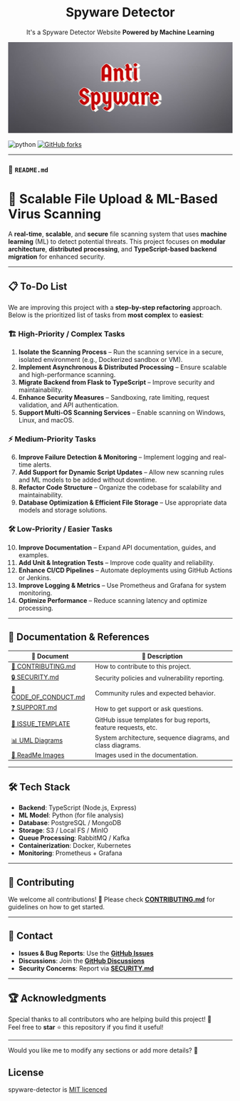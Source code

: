 <h1 align="center">Spyware Detector</h1><p align="center">It's a Spyware Detector Website <b>Powered by Machine Learning</b> <br></p>

![Banner](docs/images/banner.png)

![python](https://img.shields.io/badge/python-3.10.2-brightgreen?style=flat-square&logo=python)
[![GitHub forks](https://img.shields.io/github/forks/ahmednss/spyware-detector?style=social)](https://github.com/ahmednss/spyware-detector/fork)

---


### 📌 **`README.md`**

# 🚀 Scalable File Upload & ML-Based Virus Scanning

A **real-time**, **scalable**, and **secure** file scanning system that uses **machine learning** (ML) to detect potential threats. This project focuses on **modular architecture**, **distributed processing**, and **TypeScript-based backend migration** for enhanced security.

---

## 📋 To-Do List

We are improving this project with a **step-by-step refactoring** approach. Below is the prioritized list of tasks from **most complex** to **easiest**:

### 🏗 **High-Priority / Complex Tasks**
1. **Isolate the Scanning Process** – Run the scanning service in a secure, isolated environment (e.g., Dockerized sandbox or VM).
2. **Implement Asynchronous & Distributed Processing** – Ensure scalable and high-performance scanning.
3. **Migrate Backend from Flask to TypeScript** – Improve security and maintainability.
4. **Enhance Security Measures** – Sandboxing, rate limiting, request validation, and API authentication.
5. **Support Multi-OS Scanning Services** – Enable scanning on Windows, Linux, and macOS.

### ⚡ **Medium-Priority Tasks**
6. **Improve Failure Detection & Monitoring** – Implement logging and real-time alerts.
7. **Add Support for Dynamic Script Updates** – Allow new scanning rules and ML models to be added without downtime.
8. **Refactor Code Structure** – Organize the codebase for scalability and maintainability.
9. **Database Optimization & Efficient File Storage** – Use appropriate data models and storage solutions.

### 🛠 **Low-Priority / Easier Tasks**
10. **Improve Documentation** – Expand API documentation, guides, and examples.
11. **Add Unit & Integration Tests** – Improve code quality and reliability.
12. **Enhance CI/CD Pipelines** – Automate deployments using GitHub Actions or Jenkins.
13. **Improve Logging & Metrics** – Use Prometheus and Grafana for system monitoring.
14. **Optimize Performance** – Reduce scanning latency and optimize processing.

---

## 📜 Documentation & References

| 📂 Document | 📌 Description |
|------------|--------------|
| [📜 CONTRIBUTING.md](CONTRIBUTING.md) | How to contribute to this project. |
| [🔒 SECURITY.md](SECURITY.md) | Security policies and vulnerability reporting. |
| [🚀 CODE_OF_CONDUCT.md](CODE_OF_CONDUCT.md) | Community rules and expected behavior. |
| [❓ SUPPORT.md](SUPPORT.md) | How to get support or ask questions. |
| [📄 ISSUE_TEMPLATE](.github/ISSUE_TEMPLATE/) | GitHub issue templates for bug reports, feature requests, etc. |
| [📊 UML Diagrams](docs/uml/) | System architecture, sequence diagrams, and class diagrams. |
| [📸 ReadMe Images](docs/images/) | Images used in the documentation. |

---

## 🛠 Tech Stack

- **Backend**: TypeScript (Node.js, Express)
- **ML Model**: Python (for file analysis)
- **Database**: PostgreSQL / MongoDB
- **Storage**: S3 / Local FS / MinIO
- **Queue Processing**: RabbitMQ / Kafka
- **Containerization**: Docker, Kubernetes
- **Monitoring**: Prometheus + Grafana

---

## 🚀 Contributing

We welcome all contributions! 🎉 Please check **[CONTRIBUTING.md](CONTRIBUTING.md)** for guidelines on how to get started.

---

## 📧 Contact

- **Issues & Bug Reports**: Use the **[GitHub Issues](https://github.com/ahmed.n.abdeltwab/spyware-detector/issues)**
- **Discussions**: Join the **[GitHub Discussions](https://github.com/ahmed.n.abdeltwab/spyware-detector/discussions)**
- **Security Concerns**: Report via **[SECURITY.md](SECURITY.md)**

---

## 🏆 Acknowledgments

Special thanks to all contributors who are helping build this project! 🚀  
Feel free to **star** ⭐ this repository if you find it useful!

---

Would you like me to modify any sections or add more details? 🚀
## License

spyware-detector is [MIT licenced](LICENSE.md)
